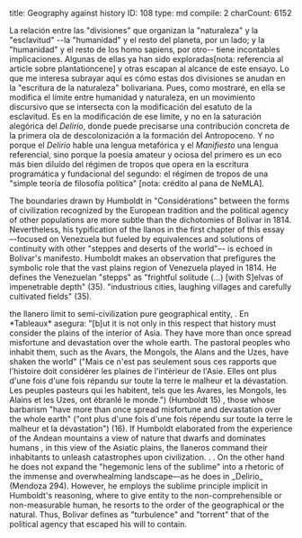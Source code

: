 title:          Geography against history
ID:             108
type:           md
compile:        2
charCount:      6152


La relación entre las "divisiones" que organizan la "naturaleza" y la "esclavitud" --la "humanidad" y el resto del planeta, por un lado; y la "humanidad" y el resto de los homo sapiens, por otro-- tiene incontables implicaciones. Algunas de ellas ya han sido exploradas[nota: referencia al article sobre plantationcene] y  otras escapan al alcance de este ensayo. Lo que me interesa subrayar aquí es cómo estas dos divisiones se anudan en la "escritura de la naturaleza" bolivariana. Pues, como mostraré, en ella se modifica el límite entre humanidad y naturaleza, en un movimiento discursivo que se intersecta con la modificación del esatuto de la esclavitud. Es en la modificación de ese límite, y no  en la saturación alegórica del *Delirio*, donde puede precisarse una contribución concreta de la primera ola de descolonización a la formación del Antropoceno. Y no porque el *Delirio* hable una lengua metafórica y el *Manifiesto* una lengua referencial, sino porque la poesía amateur y ociosa del primero es un eco más bien diluído del régimen de tropos que opera en la escritura programática y fundacional del segundo: el régimen de tropos de una "simple teoría de filosofía política" [nota: crédito al pana de NeMLA]. 

The boundaries drawn by Humboldt in "Considérations" between the forms of civilization recognized by the European tradition and the political agency of other populations are more subtle than the dichotomies of Bolivar in 1814. Nevertheless, his typification of the llanos in the first chapter of this essay –-focused on Venezuela but fueled by equivalences and solutions of continuity with other "steppes and deserts of the world"–- is echoed in Bolívar's manifesto. <!-- Esto es especialmente evidente cuando --->Humboldt makes an observation that prefigures the symbolic role that the vast plains region of Venezuela played in 1814. He defines the Venezuelan "stepps" as "frightful solitude (…) [with S]elvas of impenetrable depth" (35). <!-- Y atribuye a esta "profundidad impenerable" la agencia apara formar una frontera exterior, al sur de --> "industrious cities, laughing villages and carefully cultivated fields" (35). <!--En 1814 esa noción de frontera exterior se reafirmó y se redefinió al tiempo que se desbordaba. Pero no se reafirmó y desbordó por las cualidades inmanentes a la geografía que Humboldt señalaba, sino porque, sobre su tejido social, se formó the "devouring anarchy" of Boves' popular rebellion that frustrated Bolivar's republic project.-->   <!-- No fueron "[t]he plains of southern America" las que sirvieron como "limit to the semi-civilization imported from Europe" (Humboldt 34-35): fueron sus habitantes, los llaneros, a quienes Bolívar tipificó como bestias-hermanos, y a quienes Humboldt describió en *Voyage* como  [descripción de los llaneros]. -->

<!-- Pero en el régimen trópico de Humboldt,-->the llanero limit to semi-civilization <!-- se organiza el espacio como una--> pure geographical entity, <!--sin human agency, incluso cuando se trata de fenómenos explícitamente históricos, políticos y militares-->. En *Tableaux* asegura: "[b]ut it is not only in this respect that history must consider the plains of the interior of Asia. They have more than once spread misfortune and devastation over the whole earth. The pastoral peoples who inhabit them, such as the Avars, the Mongols, the Alans and the Uzes, have shaken the world" ("Mais ce n'est pas seulement sous ces rapports que l'histoire doit considérer les plaines de l'intérieur de l'Asie. Elles ont plus d'une fois d'une fois répandu sur toute la terre le malheur et la dévastation. Les peuples pasteurs qui les habitent, tels que les Avares, les Mongols, les Alains et les Uzes, ont ébranlé le monde.") (Humboldt 15) <!--Para Humboldt, lo que "la historia debe considerar" es la acción de los llanos y no la acción de los llaneros, que con mucha suerte pueden considerarse asimilados metonímicamente a lugar que habitaban. Son los llanos, y no los llaneros-->, those whose barbarism "have more than once spread misfortune and devastation over the whole earth" ("ont plus d'une fois d'une fois répendu sur toute la terre le malheur et la dévastation") (16).  If Humboldt elaborated from the experience of the Andean mountains a view of nature that dwarfs and dominates humans <!-- (Mary Louise Pratt quoted by Mendoza)-->, in this view of the Asiatic plains, the llaneros command their inhabitants to unleash catastrophes upon civilization. <!--La agencia de esos pueblos *no* pertenece a la historia y al "globe". Pertenece en todo caso a la geografía, y a lo que Chakrabarty caracteriza como lo "planetario": [definición] [nota]-->.

<!-- La rebelión popular de 1814 redefinió claramente el límite que la dicotomía llanos-civilización establecía, como un problema político, ya no entre hombres y naturaleza sino entre facciones de humanos. Fue, además, un problema que contribuyó a redefinir por completo la geopolítica bolivariana, y que desató la serie de acontecimientos que el Reader condensa en la imagen de un ejército haitiano cruzando los andes [ referencias: Juan Bosh, ¿Germán Carrera Damas?, ¿Laureano Vallenilla Lanz?, ¿quién más?] . Sin embargo, este régimen trópico es inmune a la evidencia de los acontecimientos históricos. No importa si fueron los llaneros venezolanos que destruyeron la república blanco-criolla en 1814, o los mongoles quienes conquistaron Eurasia en el siglo [XVI] : la metonimia de lo sublime atribuye a los llanos las acciones de sus habitantes. Por eso en el *Manifiesto*, Bolívar sigue convocando la reducción a naturaleza de la facción contraria, al tiempo que la reconoce como par -->. On the other hand he does not expand the "hegemonic lens of the sublime" into a rhetoric of the immense and overwhealming landscape–-as he does in _Delirio_ (Mendoza 294). However, he employs the sublime principle implicit in Humboldt's reasoning, where to give entity to the non-comprehensible or non-measurable human, he resorts to the order of the geographical or the natural. Thus, Bolivar defines as "turbulence" and "torrent" that of the political agency that escaped his will to contain. 
